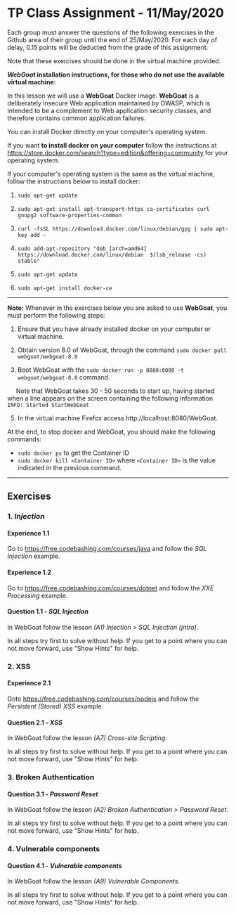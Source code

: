 # TP  Class Assignment - 11/May/2020


Each group must answer the questions of the following exercises in the Github area of their group until the end of 25/May/2020\. For each day of delay, 0.15 points will be deducted from the grade of this assignment.

Note that these exercises should be done in the virtual machine provided.



**_WebGoat_ installation instructions, for those who do not use the available virtual machine:**

In this lesson we will use a **WebGoat** Docker image. **WebGoat** is a deliberately insecure Web application maintained by OWASP, which is intended to be a complement to Web application security classes, and therefore contains common application failures.

You can install Docker directly on your computer's operating system.

If you want **to install docker on your computer** follow the instructions at https://store.docker.com/search?type=edition&offering=community for your operating system.

If your computer's operating system is the same as the virtual machine, follow the instructions below to install docker:

1. `sudo apt-get update`

2. `sudo apt-get install apt-transport-https ca-certificates curl gnupg2 software-properties-common`

3. `curl -fsSL https://download.docker.com/linux/debian/gpg | sudo apt-key add -`

4. `sudo add-apt-repository "deb [arch=amd64] https://download.docker.com/linux/debian  $(lsb_release -cs) stable"`

5. `sudo apt-get update`

6. `sudo apt-get install docker-ce`


----

**Note:** Whenever in the exercises below you are asked to use **WebGoat**, you must perform the following steps:

1. Ensure that you have already installed docker on your computer or virtual machine.

2. Obtain version 8.0 of WebGoat, through the command `sudo docker pull webgoat/webgoat-8.0`

3. Boot WebGoat with the `sudo docker run -p 8080:8080 -t webgoat/webgoat-8.0` command.

     Note that WebGoat takes 30 - 50 seconds to start up, having started when a line appears on the screen containing the following information `INFO: Started StartWebGoat`

5. In the virtual machine Firefox access http://localhost:8080/WebGoat.


At the end, to stop docker and WebGoat, you should make the following commands:

+ `sudo docker ps` to get the Container ID
+ `sudo docker kill <Container ID>` where `<Container ID>` is the value indicated in the previous command.


----


## Exercises


### 1\. _Injection_

#### Experience 1.1

Go to https://free.codebashing.com/courses/java and follow the _SQL Injection_ example.


#### Experience 1.2

Go to https://free.codebashing.com/courses/dotnet and follow the _XXE Processing_ example.


#### Question 1.1 - _SQL Injection_

In WebGoat follow the lesson _(A1) Injection > SQL Injection (jntro)_.

In all steps try first to solve without help. If you get to a point where you can not move forward, use "Show Hints" for help. 




### 2\. XSS

#### Experience 2.1

Goto https://free.codebashing.com/courses/nodejs and follow the _Persistent (Stored) XSS_ example.

#### Question 2.1 - _XSS_

In WebGoat follow the lesson _(A7) Cross-site Scripting_.

In all steps try first to solve without help. If you get to a point where you can not move forward, use "Show Hints" for help. 



### 3\. Broken Authentication

#### Question 3.1 - _Password Reset_

In WebGoat follow the lesson _(A2) Broken Authentication > Password Reset_.

In all steps try first to solve without help. If you get to a point where you can not move forward, use "Show Hints" for help. 

### 4\. Vulnerable components

#### Question 4.1 - _Vulnerable components_

In WebGoat follow the lesson _(A9) Vulnerable Components_.

In all steps try first to solve without help. If you get to a point where you can not move forward, use "Show Hints" for help. 

